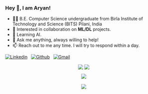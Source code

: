### Hey 👋, I am Aryan!
- 👨‍🎓 B.E. Computer Science undergraduate from Birla Institute of Technology and Science (BITS) Pilani, India
- 💖 Interested in collaboration on **ML/DL** projects.
- 🌱 Learning AI.
- 💬 Ask me anything, always willing to help!
- 📫 Reach out to me any time. I will try to respond within a day.

<!-- Connection Links -->
[![Linkedin](https://img.shields.io/badge/-LinkedIn-blue?style=flat&logo=Linkedin&logoColor=white)](https://www.linkedin.com/in/aryan-bakshi-005b27222/)&nbsp;&nbsp;
[![Github](https://img.shields.io/badge/-Github-000?style=flat&logo=Github&logoColor=white)](https://github.com/At0m0verr1de)&nbsp;&nbsp;
[![Gmail](https://img.shields.io/badge/-Gmail-c14438?style=flat&logo=Gmail&logoColor=white)](mailto:aryanbakshi2021@gmail.com)

<!-- User Stats -->
<p align="center">
  <img align="center" src="https://img.shields.io/github/followers/At0m0verr1de?style=social" />  
  <img align="center" src="https://visitor-badge.laobi.icu/badge?page_id=At0m0verr1de.visitor-badge" />
</p>

<!-- Coding Stats -->
<p align="center">
  <img align="center" src="https://github-readme-stats-sigma-five.vercel.app/api?username=At0m0verr1de&show_icons=true&theme=dark" /> <br><br>
  <img align="center" src="https://github-readme-streak-stats.herokuapp.com/?user=At0m0verr1de&theme=dark" /> <br><br>
</p>
